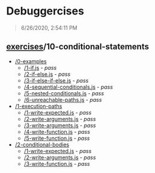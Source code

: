 # Debuggercises 

> 6/26/2020, 2:54:11 PM 

## [exercises](../README.md)/10-conditional-statements 

- [/0-examples](./0-examples/README.md)
  - [/1-if.js](./0-examples/README.md#1-ifjs) - _pass_ 
  - [/2-if-else.js](./0-examples/README.md#2-if-elsejs) - _pass_ 
  - [/3-if-else-if-else.js](./0-examples/README.md#3-if-else-if-elsejs) - _pass_ 
  - [/4-sequential-conditionals.js](./0-examples/README.md#4-sequential-conditionalsjs) - _pass_ 
  - [/5-nested-conditionals.js](./0-examples/README.md#5-nested-conditionalsjs) - _pass_ 
  - [/6-unreachable-paths.js](./0-examples/README.md#6-unreachable-pathsjs) - _pass_ 
- [/1-execution-paths](./1-execution-paths/README.md)
  - [/1-write-expected.js](./1-execution-paths/README.md#1-write-expectedjs) - _pass_ 
  - [/2-write-arguments.js](./1-execution-paths/README.md#2-write-argumentsjs) - _pass_ 
  - [/3-write-arguments.js](./1-execution-paths/README.md#3-write-argumentsjs) - _pass_ 
  - [/4-write-function.js](./1-execution-paths/README.md#4-write-functionjs) - _pass_ 
  - [/5-write-function.js](./1-execution-paths/README.md#5-write-functionjs) - _pass_ 
- [/2-conditional-bodies](./2-conditional-bodies/README.md)
  - [/1-write-expected.js](./2-conditional-bodies/README.md#1-write-expectedjs) - _pass_ 
  - [/2-write-arguments.js](./2-conditional-bodies/README.md#2-write-argumentsjs) - _pass_ 
  - [/3-write-function.js](./2-conditional-bodies/README.md#3-write-functionjs) - _pass_ 
